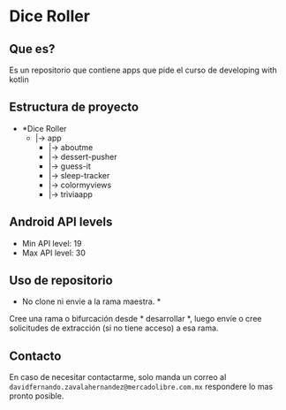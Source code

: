 # Dice Roller

## Que es?
Es un repositorio que contiene apps que pide el curso de developing with kotlin 

## Estructura de proyecto



- *Dice Roller
  - |-> app  
    - |-> aboutme
    - |-> dessert-pusher
    - |-> guess-it
    - |-> sleep-tracker
    - |-> colormyviews
    - |-> triviaapp
    


## Android API levels

* Min API level: 19
* Max API level: 30


## Uso de repositorio
* No clone ni envíe a la rama maestra. *

Cree una rama o bifurcación desde * desarrollar *, luego envíe o cree solicitudes de extracción (si no tiene acceso) a esa rama.

## Contacto

En caso de necesitar contactarme, solo manda un correo al `davidfernando.zavalahernandez@mercadolibre.com.mx` respondere lo mas pronto posible.

